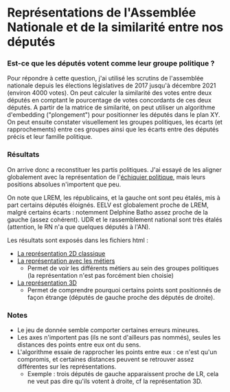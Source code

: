# Représentations de l'Assemblée Nationale et de la similarité entre nos députés

### Est-ce que les députés votent comme leur groupe politique ?

Pour répondre à cette question, j'ai utilisé les scrutins de l'assemblée nationale depuis les élections législatives de 2017 jusqu'à décembre 2021 (environ 4000 votes). On peut calculer la similarité des votes entre deux députés en comptant le pourcentage de votes concordants de ces deux députés. A partir de la matrice de similarité, on peut utiliser un algorithme d'embedding ("plongement") pour positionner les députés dans le plan XY. On peut ensuite constater visuellement les groupes politiques, les écarts (et rapprochements) entre ces groupes ainsi que les écarts entre des députés précis et leur famille politique.

### Résultats

On arrive donc a reconstituer les partis politiques. J'ai essayé de les aligner globalement avec la représentation de l'[échiquier politique](https://fr.wikipedia.org/wiki/%C3%89chiquier_politique), mais leurs positions absolues n'importent que peu. 

On note que LREM, les républicains, et la gauche ont sont peu étalés, mis à part certains députés éloignés. EELV est globalement proche de LREM, malgré certains écarts : notemment Delphine Batho assez proche de la gauche (assez cohérent). UDR et le rassemblement national sont très étalés (attention, le RN n'a que quelques députés à l'AN).

Les résultats sont exposés dans les fichiers html :
- [La représentation 2D classique](https://htmlpreview.github.io/?https://github.com/Mathis-A/reduction-dimension-politique/blob/master/embedding_parti.html)
- [La représentation avec les métiers](https://htmlpreview.github.io/?https://github.com/Mathis-A/reduction-dimension-politique/blob/master/embedding_metier.html)
  - Permet de voir les différents métiers au sein des groupes politiques (la représentation n'est pas forcément bien choisie)
- [La représentation 3D](https://htmlpreview.github.io/?https://github.com/Mathis-A/reduction-dimension-politique/blob/master/embedding_3D.html)
  - Permet de comprendre pourquoi certains points sont positionnés de façon étrange (députés de gauche proche des députés de droite).

### Notes
- Le jeu de donnée semble comporter certaines erreurs mineures.
- Les axes n'importent pas (ils ne sont d'ailleurs pas nommés), seules les distances des points entre eux ont du sens.
- L'algorithme essaie de rapprocher les points entre eux : ce n'est qu'un compromis, et certaines distances peuvent se retrouver assez différentes sur les représentations.
  - Exemple : trois députés de gauche apparaissent proche de LR, cela ne veut pas dire qu'ils votent à droite, cf la représentation 3D.
